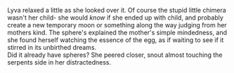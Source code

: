 Lyva relaxed a little as she looked over it. Of course the stupid little chimera wasn't her child- she would *know* if she ended up with child, and probably create a new temporary moon or something along the way judging from her mothers kind. The sphere's explained the mother's simple mindedness, and she found herself watching the essence of the egg, as if waiting to see if it stirred in its unbirthed dreams.     
Did it already have spheres? She peered closer, snout almost touching the serpents side in her distractedness.